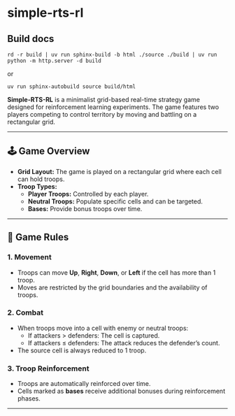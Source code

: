 # simple-rts-rl


## Build docs

`rd -r build | uv run sphinx-build -b html ./source ./build | uv run python -m http.server -d build`

or

`uv run sphinx-autobuild source build/html`

**Simple-RTS-RL** is a minimalist grid-based real-time strategy game designed for reinforcement learning experiments. The game features two players competing to control territory by moving and battling on a rectangular grid.

---

## 🕹️ Game Overview

- **Grid Layout:** The game is played on a rectangular grid where each cell can hold troops.
- **Troop Types:**
  - **Player Troops:** Controlled by each player.
  - **Neutral Troops:** Populate specific cells and can be targeted.
  - **Bases:** Provide bonus troops over time.

---

## 📏 Game Rules

### 1. Movement

- Troops can move **Up**, **Right**, **Down**, or **Left** if the cell has more than 1 troop.
- Moves are restricted by the grid boundaries and the availability of troops.

### 2. Combat

- When troops move into a cell with enemy or neutral troops:
  - If attackers > defenders: The cell is captured.
  - If attackers ≤ defenders: The attack reduces the defender’s count.
- The source cell is always reduced to 1 troop.

### 3. Troop Reinforcement

- Troops are automatically reinforced over time.
- Cells marked as **bases** receive additional bonuses during reinforcement phases.

---
